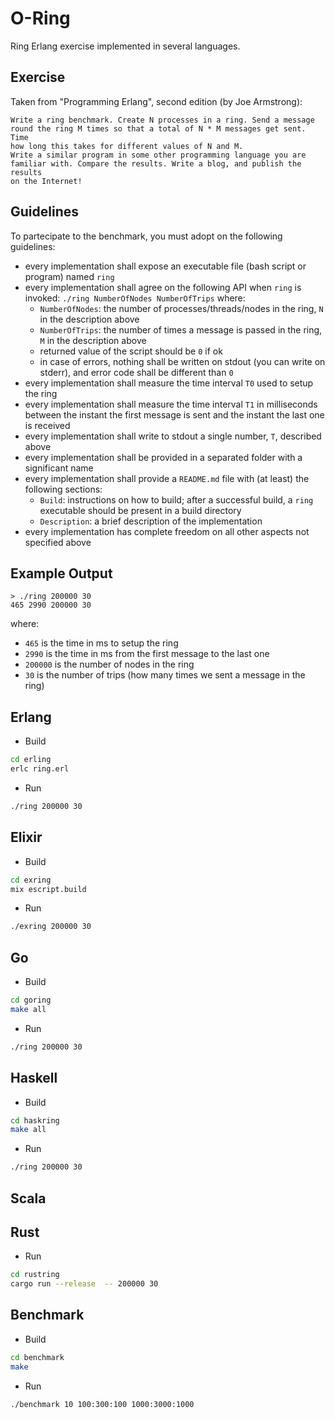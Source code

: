 # O-Ring

Ring Erlang exercise implemented in several languages.

## Exercise

Taken from "Programming Erlang", second edition (by Joe Armstrong):

```text
Write a ring benchmark. Create N processes in a ring. Send a message
round the ring M times so that a total of N * M messages get sent. Time
how long this takes for different values of N and M.
Write a similar program in some other programming language you are
familiar with. Compare the results. Write a blog, and publish the results
on the Internet!
```

## Guidelines
To partecipate to the benchmark, you must adopt on the following guidelines:
  *  every implementation shall expose an executable file (bash script or program) named `ring`
  *  every implementation shall agree on the following API when `ring` is invoked: `./ring NumberOfNodes NumberOfTrips` where:
     -  `NumberOfNodes`: the number of processes/threads/nodes in the ring, `N` in the description above
     -  `NumberOfTrips`: the number of times a message is passed in the ring, `M` in the description above
     -  returned value of the script should be `0` if ok
     -  in case of errors, nothing shall be written on stdout (you can write on stderr), and error code shall be different than `0`
  * every implementation shall measure the time interval `T0` used to setup the ring
  * every implementation shall measure the time interval `T1` in milliseconds between the instant the first message is sent and the instant the last one is received 
  * every implementation shall write to stdout a single number, `T`, described above
  * every implementation shall be provided in a separated folder with a significant name
  * every implementation shall provide a `README.md` file with (at least) the following sections:
     -  `Build`: instructions on how to build; after a successful build, a `ring` executable should be present in a build directory
     -  `Description`: a brief description of the implementation
  * every implementation has complete freedom on all other aspects not specified above

## Example Output

```
> ./ring 200000 30
465 2990 200000 30
```

where:

- `465` is the time in ms to setup the ring
- `2990` is the time in ms from the first message to the last one
- `200000` is the number of nodes in the ring
- `30` is the number of trips (how many times we sent a message in the ring)

## Erlang

* Build

```sh
cd erling
erlc ring.erl
```

* Run

```sh
./ring 200000 30
```

## Elixir

* Build

```sh
cd exring
mix escript.build
```

* Run

```sh
./exring 200000 30
```

## Go

* Build

```sh
cd goring
make all
```

* Run

```sh
./ring 200000 30
```

## Haskell

* Build

```sh
cd haskring
make all
```

* Run

```sh
./ring 200000 30
```

## Scala

## Rust

* Run

```sh
cd rustring
cargo run --release  -- 200000 30
```  

## Benchmark

* Build

```sh
cd benchmark
make
```

* Run

```sh
./benchmark 10 100:300:100 1000:3000:1000
```
